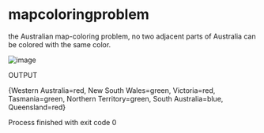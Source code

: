 # mapcoloringproblem

 the Australian map-coloring problem, no two adjacent parts of Australia can be colored with the same color.

![image](https://user-images.githubusercontent.com/47641964/155848328-b152c090-3cca-45c2-8051-0daf99c03325.png)


OUTPUT

{Western Australia=red, New South Wales=green, Victoria=red, Tasmania=green, Northern Territory=green, South Australia=blue, Queensland=red}

Process finished with exit code 0
